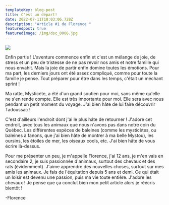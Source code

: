 ```yaml
---
templateKey: blog-post
title: C'est un départ!
date: 2022-07-11T18:03:06.728Z
description: "Article #1 de Florence "
featuredpost: true
featuredimage: /img/dsc_0006.jpg
---
```

![](/img/dsc_0026.jpg)

Enfin partis ! L'aventure commence enfin et c'est un mélange de joie, de stress et un peu de tristesse de ne pas revoir nos amis et notre famille qui nous envahit. Mais la joie de partir enfin domine toutes les émotions. Pour ma part, les derniers jours ont été assez compliqué, comme pour toute la famille je pense. Tout préparer pour être dans les temps, c'était un méchant sprint !

Ma ratte, Mysticète, a été d'un grand soutien pour moi, sans même qu'elle ne s'en rende compte. Elle est très importante pour moi. Elle sera avec nous pendant un petit moment du voyage. J'ai bien hâte de lui faire découvrir Tadoussac ! 

C'est d'ailleurs l'endroit dont j'ai le plus hâte de retourner ! J'adore cet endroit, avec tous les animaux que nous n'avons pas dans notre coin du Québec. Les différentes espèces de baleines (comme les mysticètes, ou baleines à fanons, que j'ai bien hâte de montrer à ma belle Mystou), les oursins, les étoiles de mer, les oiseaux cools, etc. J'ai bien hâte de vous écrire là-dessus.

Pour me présenter un peu, je m'appelle Florence, j'ai 12 ans, je m'en vais en secondaire 2, je suis passionnée d'animaux, surtout des chevaux et des rats (évidemment). J'aime apprendre des nouvelles choses, surtout sur mes amis les animaux. Je fais de l'équitation depuis 5 ans et demi. Ce qui était un loisir est devenu une passion, puis ma vie toute entière. J'adore les chevaux ! Je pense que ça conclut bien mon petit article alors je réécris bientôt !

\-Florence